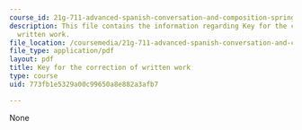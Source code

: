 ```yaml
---
course_id: 21g-711-advanced-spanish-conversation-and-composition-spring-2014
description: This file contains the information regarding Key for the correction of
  written work.
file_location: /coursemedia/21g-711-advanced-spanish-conversation-and-composition-spring-2014/773fb1e5329a00c99650a8e882a3afb7_MIT21G_711S14_Correct_Key.pdf
file_type: application/pdf
layout: pdf
title: Key for the correction of written work
type: course
uid: 773fb1e5329a00c99650a8e882a3afb7

---
```

None